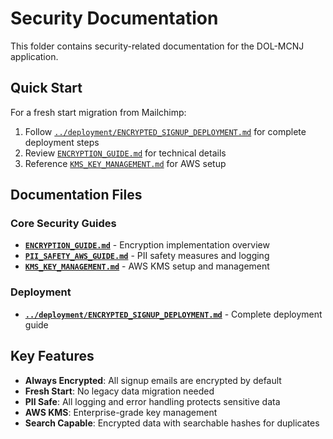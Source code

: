 # Security Documentation

This folder contains security-related documentation for the DOL-MCNJ application.

## Quick Start

For a fresh start migration from Mailchimp:
1. Follow [`../deployment/ENCRYPTED_SIGNUP_DEPLOYMENT.md`](../deployment/ENCRYPTED_SIGNUP_DEPLOYMENT.md) for complete deployment steps
2. Review [`ENCRYPTION_GUIDE.md`](./ENCRYPTION_GUIDE.md) for technical details
3. Reference [`KMS_KEY_MANAGEMENT.md`](./KMS_KEY_MANAGEMENT.md) for AWS setup

## Documentation Files

### Core Security Guides
- **[`ENCRYPTION_GUIDE.md`](./ENCRYPTION_GUIDE.md)** - Encryption implementation overview
- **[`PII_SAFETY_AWS_GUIDE.md`](./PII_SAFETY_AWS_GUIDE.md)** - PII safety measures and logging
- **[`KMS_KEY_MANAGEMENT.md`](./KMS_KEY_MANAGEMENT.md)** - AWS KMS setup and management

### Deployment
- **[`../deployment/ENCRYPTED_SIGNUP_DEPLOYMENT.md`](../deployment/ENCRYPTED_SIGNUP_DEPLOYMENT.md)** - Complete deployment guide

## Key Features

- **Always Encrypted**: All signup emails are encrypted by default
- **Fresh Start**: No legacy data migration needed
- **PII Safe**: All logging and error handling protects sensitive data
- **AWS KMS**: Enterprise-grade key management
- **Search Capable**: Encrypted data with searchable hashes for duplicates